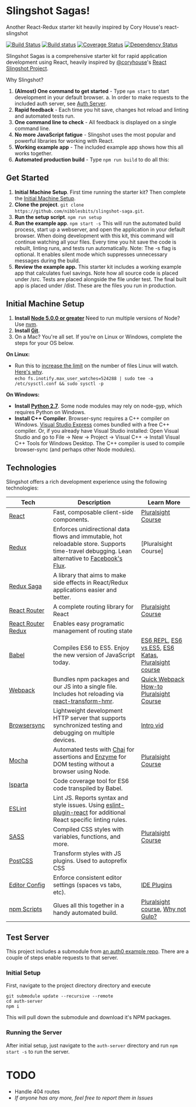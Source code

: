 # Slingshot Sagas!
Another React-Redux starter kit heavily inspired by Cory House's react-slingshot

[![Build Status](https://travis-ci.org/nibblesnbits/slingshot-sagas.svg?branch=master)](https://travis-ci.org/nibblesnbits/slingshot-sagas)
[![Build status](https://ci.appveyor.com/api/projects/status/ytf3aupfshvgt0u5?svg=true)](https://ci.appveyor.com/project/nibblesnbits/slingshot-sagas)
[![Coverage Status](https://coveralls.io/repos/github/nibblesnbits/slingshot-sagas/badge.svg?branch=master)](https://coveralls.io/github/nibblesnbits/slingshot-sagas?branch=master)
[![Dependency Status](https://david-dm.org/nibblesnbits/slingshot-sagas.svg?style=flat-square)](https://david-dm.org/nibblesnbits/slingshot-sagas)

Slingshot Sagas is a comprehensive starter kit for rapid application development using React, heavily inspired by [@coryhouse](https://github.com/coryhouse)'s [React Slingshot Project](https://github.com/coryhouse/react-slingshot).

Why Slingshot?

1. **(Almost) One command to get started** - Type `npm start` to start development in your default browser.
  a. In order to make requests to the included auth server, see [Auth Server](#auth-server).
2. **Rapid feedback** - Each time you hit save, changes hot reload and linting and automated tests run.
3. **One command line to check** - All feedback is displayed on a single command line.
4. **No more JavaScript fatigue** - Slingshot uses the most popular and powerful libraries for working with React.
5. **Working example app** - The included example app shows how this all works together.
6. **Automated production build** - Type `npm run build` to do all this:

## Get Started
1. **Initial Machine Setup**. First time running the starter kit? Then complete the [Initial Machine Setup](#initial-machine-setup).
2. **Clone the project**. `git clone https://github.com/nibblesbits/slingshot-saga.git`.
3. **Run the setup script**. `npm run setup`
4. **Run the example app**. `npm start -s`
This will run the automated build process, start up a webserver, and open the application in your default browser. When doing development with this kit, this command will continue watching all your files. Every time you hit save the code is rebuilt, linting runs, and tests run automatically. Note: The -s flag is optional. It enables silent mode which suppresses unnecessary messages during the build.
5. **Review the example app.** This starter kit includes a working example app that calculates fuel savings. Note how all source code is placed under /src. Tests are placed alongside the file under test. The final built app is placed under /dist. These are the files you run in production.

## Initial Machine Setup
1. **Install [Node 5.0.0 or greater](https://nodejs.org)** Need to run multiple versions of Node? Use [nvm](https://github.com/creationix/nvm).
2. **Install [Git](https://git-scm.com/downloads)**. 
3. On a Mac? You're all set. If you're on Linux or Windows, complete the steps for your OS below.  
 
**On Linux:**  

 * Run this to [increase the limit](http://stackoverflow.com/questions/16748737/grunt-watch-error-waiting-fatal-error-watch-enospc) on the number of files Linux will watch. [Here's why](https://github.com/coryhouse/react-slingshot/issues/6).    
`echo fs.inotify.max_user_watches=524288 | sudo tee -a /etc/sysctl.conf && sudo sysctl -p` 

**On Windows:** 
 
* **Install [Python 2.7](https://www.python.org/downloads/)**. Some node modules may rely on node-gyp, which requires Python on Windows.
* **Install C++ Compiler**. Browser-sync requires a C++ compiler on Windows. [Visual Studio Express](https://www.visualstudio.com/en-US/products/visual-studio-express-vs) comes bundled with a free C++ compiler. Or, if you already have Visual Studio installed: Open Visual Studio and go to File -> New -> Project -> Visual C++ -> Install Visual C++ Tools for Windows Desktop. The C++ compiler is used to compile browser-sync (and perhaps other Node modules).

## Technologies
Slingshot offers a rich development experience using the following technologies:

| **Tech** | **Description** |**Learn More**|
|----------|-------|---|
|  [React](https://facebook.github.io/react/)  |   Fast, composable client-side components.    | [Pluralsight Course](https://www.pluralsight.com/courses/react-flux-building-applications)  |
|  [Redux](http://redux.js.org) |  Enforces unidirectional data flows and immutable, hot reloadable store. Supports time-travel debugging. Lean alternative to [Facebook's Flux](https://facebook.github.io/flux/docs/overview.html).| [Pluralsight Course]
|  [Redux Saga](https://github.com/yelouafi/redux-saga) | A library that aims to make side effects in React/Redux applications easier and better. |   |
|  [React Router](https://github.com/reactjs/react-router) | A complete routing library for React | [Pluralsight Course](https://www.pluralsight.com/courses/react-flux-building-applications) |
|  [React Router Redux](https://github.com/reactjs/react-router-redux) | Enables easy programatic management of routing state |  |
|  [Babel](http://babeljs.io) |  Compiles ES6 to ES5. Enjoy the new version of JavaScript today.     | [ES6 REPL](https://babeljs.io/repl/), [ES6 vs ES5](http://es6-features.org), [ES6 Katas](http://es6katas.org), [Pluralsight course](https://www.pluralsight.com/courses/javascript-fundamentals-es6)    |
| [Webpack](http://webpack.github.io) | Bundles npm packages and our JS into a single file. Includes hot reloading via [react-transform-hmr](https://www.npmjs.com/package/react-transform-hmr). | [Quick Webpack How-to](https://github.com/petehunt/webpack-howto) [Pluralsight Course](https://www.pluralsight.com/courses/webpack-fundamentals)|
| [Browsersync](https://www.browsersync.io/) | Lightweight development HTTP server that supports synchronized testing and debugging on multiple devices. | [Intro vid](https://www.youtube.com/watch?time_continue=1&v=heNWfzc7ufQ)|
| [Mocha](http://mochajs.org) | Automated tests with [Chai](http://chaijs.com/) for assertions and [Enzyme](https://github.com/airbnb/enzyme) for DOM testing without a browser using Node. | [Pluralsight Course](https://www.pluralsight.com/courses/testing-javascript) |
| [Isparta](https://github.com/douglasduteil/isparta) | Code coverage tool for ES6 code transpiled by Babel. | 
| [ESLint](http://eslint.org/)| Lint JS. Reports syntax and style issues. Using [eslint-plugin-react](https://github.com/yannickcr/eslint-plugin-react) for additional React specific linting rules. | |
| [SASS](http://sass-lang.com/) | Compiled CSS styles with variables, functions, and more. | [Pluralsight Course](https://www.pluralsight.com/courses/better-css)|
| [PostCSS](https://github.com/postcss/postcss) | Transform styles with JS plugins. Used to autoprefix CSS |
| [Editor Config](http://editorconfig.org) | Enforce consistent editor settings (spaces vs tabs, etc). | [IDE Plugins](http://editorconfig.org/#download) |
| [npm Scripts](https://docs.npmjs.com/misc/scripts)| Glues all this together in a handy automated build. | [Pluralsight course](https://www.pluralsight.com/courses/npm-build-tool-introduction), [Why not Gulp?](https://medium.com/@housecor/why-i-left-gulp-and-grunt-for-npm-scripts-3d6853dd22b8#.vtaziro8n)  |

## Test Server
This project includes a submodule from [an auth0 example repo](https://github.com/auth0-blog/nodejs-jwt-authentication-sample/tree/8a3e52e52ceafeac12b1693d06837f3351aced47).
There are a couple of steps enable requests to that server.
### Initial Setup
First, navigate to the project directory directory and execute
```
git submodule update --recursive --remote
cd auth-server
npm i
```
This will pull down the submodule and download it's NPM packages.
### Running the Server
After initial setup, just navigate to the `auth-server` directory and run `npm start -s` to run the server.

# TODO
- Handle 404 routes
- *If anyone has any more, feel free to report them in Issues*
